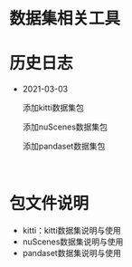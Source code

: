 # 数据集相关工具



# 历史日志

- 2021-03-03

  添加kitti数据集包
  
  添加nuScenes数据集包
  
  添加pandaset数据集包
  
  ​     

# 包文件说明

- kitti：kitti数据集说明与使用
- nuScenes数据集说明与使用
- pandaset数据集说明与使用